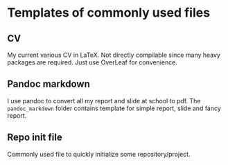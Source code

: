 # Templates of commonly used files

## CV

My current various CV in LaTeX. Not directly compilable since many heavy packages are required.
Just use OverLeaf for convenience.

## Pandoc markdown

I use pandoc to convert all my report and slide at school to pdf. The `pandoc_markdown` folder
contains template for simple report, slide and fancy report.

## Repo init file

Commonly used file to quickly initialize some repository/project.

